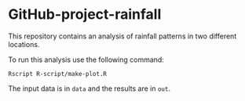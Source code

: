 # GitHub-project-rainfall

This repository contains an analysis of rainfall patterns in two different locations.

To run this analysis use the following command:

```
Rscript R-script/make-plot.R
```

The input data is in `data` and the results are in `out`.
